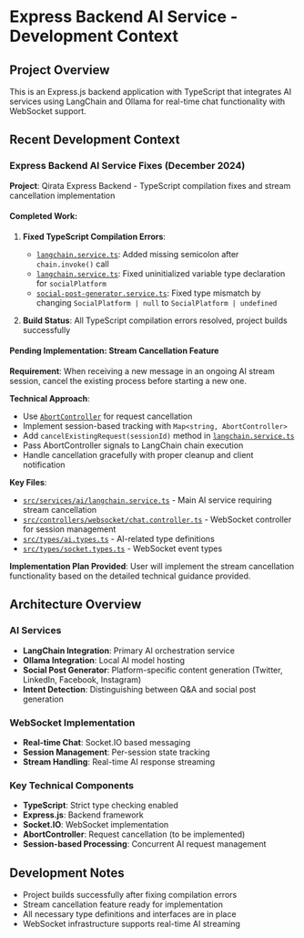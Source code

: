 # Express Backend AI Service - Development Context

## Project Overview
This is an Express.js backend application with TypeScript that integrates AI services using LangChain and Ollama for real-time chat functionality with WebSocket support.

## Recent Development Context

### Express Backend AI Service Fixes (December 2024)

**Project**: Qirata Express Backend - TypeScript compilation fixes and stream cancellation implementation

#### Completed Work:
1. **Fixed TypeScript Compilation Errors**:
   - [`langchain.service.ts`](src/services/ai/langchain.service.ts:135): Added missing semicolon after `chain.invoke()` call
   - [`langchain.service.ts`](src/services/ai/langchain.service.ts:145): Fixed uninitialized variable type declaration for `socialPlatform`
   - [`social-post-generator.service.ts`](src/services/ai/social-post-generator.service.ts:84): Fixed type mismatch by changing `SocialPlatform | null` to `SocialPlatform | undefined`

2. **Build Status**: All TypeScript compilation errors resolved, project builds successfully

#### Pending Implementation: Stream Cancellation Feature
**Requirement**: When receiving a new message in an ongoing AI stream session, cancel the existing process before starting a new one.

**Technical Approach**:
- Use [`AbortController`](https://developer.mozilla.org/en-US/docs/Web/API/AbortController) for request cancellation
- Implement session-based tracking with `Map<string, AbortController>`
- Add `cancelExistingRequest(sessionId)` method in [`langchain.service.ts`](src/services/ai/langchain.service.ts)
- Pass AbortController signals to LangChain chain execution
- Handle cancellation gracefully with proper cleanup and client notification

**Key Files**:
- [`src/services/ai/langchain.service.ts`](src/services/ai/langchain.service.ts) - Main AI service requiring stream cancellation
- [`src/controllers/websocket/chat.controller.ts`](src/controllers/websocket/chat.controller.ts) - WebSocket controller for session management
- [`src/types/ai.types.ts`](src/types/ai.types.ts) - AI-related type definitions
- [`src/types/socket.types.ts`](src/types/socket.types.ts) - WebSocket event types

**Implementation Plan Provided**: User will implement the stream cancellation functionality based on the detailed technical guidance provided.

## Architecture Overview

### AI Services
- **LangChain Integration**: Primary AI orchestration service
- **Ollama Integration**: Local AI model hosting
- **Social Post Generator**: Platform-specific content generation (Twitter, LinkedIn, Facebook, Instagram)
- **Intent Detection**: Distinguishing between Q&A and social post generation

### WebSocket Implementation
- **Real-time Chat**: Socket.IO based messaging
- **Session Management**: Per-session state tracking
- **Stream Handling**: Real-time AI response streaming

### Key Technical Components
- **TypeScript**: Strict type checking enabled
- **Express.js**: Backend framework
- **Socket.IO**: WebSocket implementation
- **AbortController**: Request cancellation (to be implemented)
- **Session-based Processing**: Concurrent AI request management

## Development Notes
- Project builds successfully after fixing compilation errors
- Stream cancellation feature ready for implementation
- All necessary type definitions and interfaces are in place
- WebSocket infrastructure supports real-time AI streaming